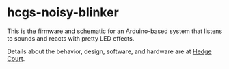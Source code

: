 # hcgs-noisy-blinker

This is the firmware and schematic for an Arduino-based system that listens to sounds and reacts with pretty LED effects.

Details about the behavior, design, software, and hardware are at [Hedge Court](https://www.hedgecourt.com/robots/grumpenspiel/noisy-blinker).
